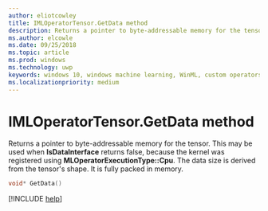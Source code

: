 ```yaml
---
author: eliotcowley
title: IMLOperatorTensor.GetData method
description: Returns a pointer to byte-addressable memory for the tensor.
ms.author: elcowle
ms.date: 09/25/2018
ms.topic: article
ms.prod: windows
ms.technology: uwp
keywords: windows 10, windows machine learning, WinML, custom operators, GetData
ms.localizationpriority: medium
---
```


# IMLOperatorTensor.GetData method

Returns a pointer to byte-addressable memory for the tensor. This may be used when **IsDataInterface** returns false, because the kernel was registered using **MLOperatorExecutionType::Cpu**. The data size is derived from the tensor's shape.  It is fully packed in memory.

```cpp
void* GetData()
```

[!INCLUDE [help](../includes/get-help.md)]